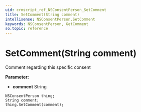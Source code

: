 ```yaml
---
uid: crmscript_ref_NSConsentPerson_SetComment
title: SetComment(String comment)
intellisense: NSConsentPerson.SetComment
keywords: NSConsentPerson, GetComment
so.topic: reference
---
```


# SetComment(String comment)

Comment regarding this specific consent

**Parameter:** 
* **comment** String

```crmscript
NSConsentPerson thing;
String comment;
thing.SetComment(comment);
```


